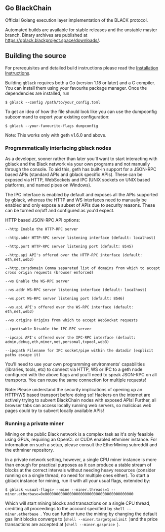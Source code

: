 ## Go BlackChain

Official Golang execution layer implementation of the BLACK protocol.


Automated builds are available for stable releases and the unstable master branch. Binary
archives are published at https://gblack.blackproject.space/downloads/.

## Building the source

For prerequisites and detailed build instructions please read the [Installation Instructions]().

Building `gblack` requires both a Go (version 1.18 or later) and a C compiler. You can install
them using your favourite package manager. Once the dependencies are installed, run

```shell
$ gblack --config /path/to/your_config.toml
```
To get an idea of how the file should look like you can use the dumpconfig subcommand to export your existing configuration:

```shell 
$ gblack --your-favourite-flags dumpconfig
```
Note: This works only with geth v1.6.0 and above.

### Programmatically interfacing gblack nodes

As a developer, sooner rather than later you'll want to start interacting with gblack and the Black network via your own programs and not manually through the console. To aid this, geth has built-in support for a JSON-RPC based APIs (standard APIs and gblack specific APIs). These can be exposed via HTTP, WebSockets and IPC (UNIX sockets on UNIX based platforms, and named pipes on Windows).

The IPC interface is enabled by default and exposes all the APIs supported by gblack, whereas the HTTP and WS interfaces need to manually be enabled and only expose a subset of APIs due to security reasons. These can be turned on/off and configured as you'd expect.

HTTP based JSON-RPC API options:
```shell
--http Enable the HTTP-RPC server

--http.addr HTTP-RPC server listening interface (default: localhost)

--http.port HTTP-RPC server listening port (default: 8545)

--http.api API's offered over the HTTP-RPC interface (default: eth,net,web3)

--http.corsdomain Comma separated list of domains from which to accept cross origin requests (browser enforced)

--ws Enable the WS-RPC server

--ws.addr WS-RPC server listening interface (default: localhost)

--ws.port WS-RPC server listening port (default: 8546)

--ws.api API's offered over the WS-RPC interface (default: eth,net,web3)

--ws.origins Origins from which to accept WebSocket requests

--ipcdisable Disable the IPC-RPC server

--ipcapi API's offered over the IPC-RPC interface (default: admin,debug,eth,miner,net,personal,txpool,web3)

--ipcpath Filename for IPC socket/pipe within the datadir (explicit paths escape it)
```
You'll need to use your own programming environments' capabilities (libraries, tools, etc) to connect via HTTP, WS or IPC to a geth node configured with the above flags and you'll need to speak JSON-RPC on all transports. You can reuse the same connection for multiple requests!


Note: Please understand the security implications of opening up an HTTP/WS based transport before doing so! Hackers on the internet are actively trying to subvert BlackChain nodes with exposed APIs! Further, all browser tabs can access locally running web servers, so malicious web pages could try to subvert locally available APIs!

### Running a private miner

Mining on the public Black network is a complex task as it's only feasible using GPUs, requiring an OpenCL or CUDA enabled ethminer instance. For information on such a setup, please consult the EtherMining subreddit and the ethminer repository.

In a private network setting, however, a single CPU miner instance is more than enough for practical purposes as it can produce a stable stream of blocks at the correct intervals without needing heavy resources (consider running on a single thread, no need for multiple ones either). To start a gblack instance for mining, run it with all your usual flags, extended by:
```shell
$ gblack <usual-flags> --mine --miner.threads=1 --miner.etherbase=0x0000000000000000000000000000000000000000
```
Which will start mining blocks and transactions on a single CPU thread, crediting all proceedings to the account specified by ```shell --miner.etherbase ```. You can further tune the mining by changing the default gas limit blocks converge to (```shell --miner.targetgaslimit ```)and the price transactions are accepted at (```shell --miner.gasprice ```).
